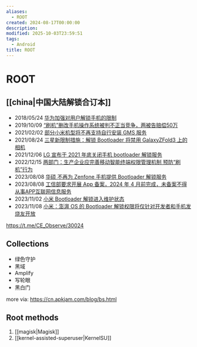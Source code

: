 ```yaml
---
aliases:
  - ROOT
created: 2024-08-17T00:00:00
description:
modified: 2025-10-03T23:59:51
tags:
  - Android
title: ROOT
---
```


# ROOT

## [[china|中国大陆解锁合订本]]

- 2018/05/24 [华为加强对用户解锁手机的限制](https://t.me/CE_Observe/5425)
- 2019/10/09 [“刷机”删改手机操作系统被判不正当竞争，两被告赔偿50万](https://t.me/CE_Observe/10563)
- 2021/02/02 [部分小米机型将不再支持自行安装 GMS 服务](https://t.me/CE_Observe/16238)
- 2021/08/24 [三星新限制措施：解锁 Bootloader 将禁用 GalaxyZFold3 上的相机](https://t.me/CE_Observe/18666)
- 2021/12/06 [LG 宣布于 2021 年底关闭手机 bootloader 解锁服务](https://t.me/CE_Observe/19803)
- 2022/12/15 [两部门：生产企业应完善移动智能终端权限管理机制 预防“刷机”行为](https://t.me/CE_Observe/28898)
- 2023/08/08 [华硕 不再为 Zenfone 手机提供 Bootloader 解锁服务](https://t.me/CE_Observe/28840)
- 2023/08/08 [工信部要求开展 App 备案，2024 年 4 月前完成，未备案不得从事APP互联网信息服务](https://t.me/CE_Observe/28841)
- 2023/11/02 [小米 Bootloader 解锁进入维护状态](https://t.me/CE_Observe/29968)
- 2023/11/08 [小米：澎湃 OS 的 Bootloader 解锁权限将仅针对开发者和手机发烧友开放](https://t.me/CE_Observe/30022)

https://t.me/CE_Observe/30024

## Collections

- 绿色守护
- 黑域
- Amplify
- 写轮眼
- 黑白门

more via: https://cn.apkjam.com/blog/bs.html

## Root methods

1. [[magisk|Magisk]]
2. [[kernel-assisted-superuser|KernelSU]]
